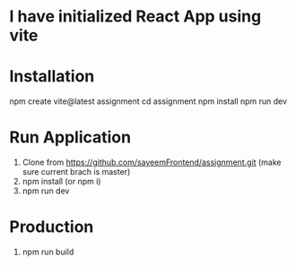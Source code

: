 # I have initialized React App using vite

# Installation

npm create vite@latest assignment
cd assignment
npm install
npm run dev

# Run Application

1. Clone from https://github.com/sayeemFrontend/assignment.git
   (make sure current brach is master)
2. npm install (or npm i)
3. npm run dev

# Production

1. npm run build
